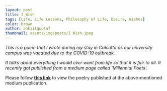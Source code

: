```yaml
---
layout: post
title: I Wish
tags: [Life, Life Lessons, Philosophy of Life, Desire, Wishes]
color: brown
author: ankiitgupta7
thumbnail: assets/img/posts/I Wish.jpeg
---
```


*This is a poem that I wrote during my stay in Calcutta as our university campus was vacated due to the COVID-19 outbreak.* 

*It talks about everything I would ever want from life so that it is fair to all. It recently got published from a medium page called 'Millennial Poets'.*

Please follow <a href="https://medium.com/millennial-poets/i-wish-5837750ee0c3" target="_blank"><b>this link</b></a> to view the poetry published at the above-mentioned medium publication. 